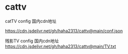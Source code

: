 # cattv
catTV config
国内cdn地址

https://cdn.jsdelivr.net/gh/haha2313/cattv@main/conf.json



残影TV config
国内cdn地址
https://cdn.jsdelivr.net/gh/haha2313/cattv@main/TV.txt
